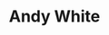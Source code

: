 ---
title: "Andy White"
summary: "Andrew McLuckie \"Andy\" White was a Scottish drummer, primarily a session musician. He is best known for temporarily replacing Ringo Starr on drums for the Beatles' first single, \"Love Me Do\". White was featured on the American 7\" single release of the song, which also appeared on the band's debut British album, Please Please Me. He also played on \"P.S. I Love You\", which was the B-side of \"Love Me Do\".White played with other prominent musicians and groups both in the United Kingdom and the United States, including Chuck Berry, Billy Fury, Herman's Hermits and Tom Jones. AllMusic called White \"one of the busier drummers in England from the late '50s through the mid-'70s\"."
slug: "andy-white"
image: "andy-white.jpg"
apple_music_artist_url: "https://music.apple.com/gb/artist/andy-white/1475692419"
wikipedia_url: "https://en.wikipedia.org/wiki/Andy_White_(drummer)"
---